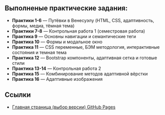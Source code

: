 ## Выполненые практические задания:

- **Практики 1-6** — Путёвки в Венесуэлу (HTML, CSS, адаптивность, формы, медиа, тёмная тема)
- **Практики 7-8** — Контрольная работа 1 (семестровая работа)
- **Практика 9** — Основны навигации и семантические теги
- **Практика 10** — Формы и модальное окно
- **Практика 11** — CSS переменные, БЭМ методология, интерактивные состояния и темная тема
- **Практика 12** — Bootstrap компоненты, адаптивная сетка и готовые стили
- **Практика 13-14** — Контрольная работа 2
- **Практика 15** — Комбинирование методов адаптивной вёрстки
- **Практика 16** — Адаптивные изображения

## Ссылки

- [Главная страница (выбор версии) GitHub Pages](https://lilyaka1.github.io/fb_pr9/)
